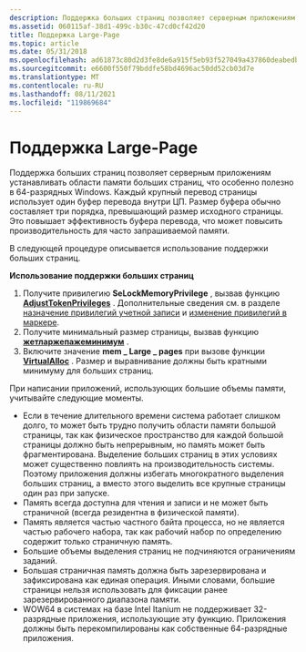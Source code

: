 ```yaml
---
description: Поддержка больших страниц позволяет серверным приложениям устанавливать области памяти больших страниц, что особенно полезно в 64-разрядных Windows.
ms.assetid: 060115af-38d1-499c-b30c-47cd0cf42d20
title: Поддержка Large-Page
ms.topic: article
ms.date: 05/31/2018
ms.openlocfilehash: ad61873c80d2d3fe8de6a915f5eb93f527049a437860deabedbe232cdf9cb885
ms.sourcegitcommit: e6600f550f79bddfe58bd4696ac50dd52cb03d7e
ms.translationtype: MT
ms.contentlocale: ru-RU
ms.lasthandoff: 08/11/2021
ms.locfileid: "119869684"
---
```

# <a name="large-page-support"></a>Поддержка Large-Page

Поддержка больших страниц позволяет серверным приложениям устанавливать области памяти больших страниц, что особенно полезно в 64-разрядных Windows. Каждый крупный перевод страницы использует один буфер перевода внутри ЦП. Размер буфера обычно составляет три порядка, превышающий размер исходного страницы. Это повышает эффективность буфера перевода, что может повысить производительность для часто запрашиваемой памяти.

В следующей процедуре описывается использование поддержки больших страниц.

**Использование поддержки больших страниц**

1.  Получите привилегию **SeLockMemoryPrivilege** , вызвав функцию [**AdjustTokenPrivileges**](/windows/win32/api/securitybaseapi/nf-securitybaseapi-adjusttokenprivileges) . Дополнительные сведения см. в разделе [назначение привилегий учетной записи](../secbp/assigning-privileges-to-an-account.md) и [изменение привилегий в маркере](../secbp/changing-privileges-in-a-token.md).
2.  Получите минимальный размер страницы, вызвав функцию [**жетларжепажеминимум**](/windows/win32/api/memoryapi/nf-memoryapi-getlargepageminimum) .
3.  Включите значение **mem \_ Large \_ pages** при вызове функции [**VirtualAlloc**](/windows/win32/api/memoryapi/nf-memoryapi-virtualalloc) . Размер и выравнивание должны быть кратными минимуму для больших страниц.

При написании приложений, использующих большие объемы памяти, учитывайте следующие моменты.

-   Если в течение длительного времени система работает слишком долго, то может быть трудно получить области памяти большой страницы, так как физическое пространство для каждой большой страницы должно быть непрерывным, но память может быть фрагментирована. Выделение больших страниц в этих условиях может существенно повлиять на производительность системы. Поэтому приложения должны избегать многократного выделения больших страниц, а вместо этого выделить все крупные страницы один раз при запуске.
-   Память всегда доступна для чтения и записи и не может быть страничной (всегда резидентна в физической памяти).
-   Память является частью частного байта процесса, но не является частью рабочего набора, так как рабочий набор по определению содержит только страничную память.
-   Большие объемы выделения страниц не подчиняются ограничениям заданий.
-   Большая страничная память должна быть зарезервирована и зафиксирована как единая операция. Иными словами, большие страницы нельзя использовать для фиксации ранее зарезервированного диапазона памяти.
-   WOW64 в системах на базе Intel Itanium не поддерживает 32-разрядные приложения, использующие эту функцию. Приложения должны быть перекомпилированы как собственные 64-разрядные приложения.

 

 
